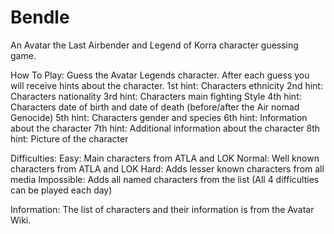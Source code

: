 # Bendle
An Avatar the Last Airbender and Legend of Korra character guessing game.

How To Play:
Guess the Avatar Legends character.
After each guess you will receive hints about the character.
1st hint: Characters ethnicity
2nd hint: Characters nationality
3rd hint: Characters main fighting Style
4th hint: Characters date of birth and date of death (before/after the Air nomad Genocide)
5th hint: Characters gender and species
6th hint: Information about the character
7th hint: Additional information about the character
8th hint: Picture of the character

Difficulties:
Easy: Main characters from ATLA and LOK
Normal: Well known characters from ATLA and LOK
Hard: Adds lesser known characters from all media
Impossible: Adds all named characters from the list
(All 4 difficulties can be played each day)

Information:
The list of characters and their information is from the Avatar Wiki.